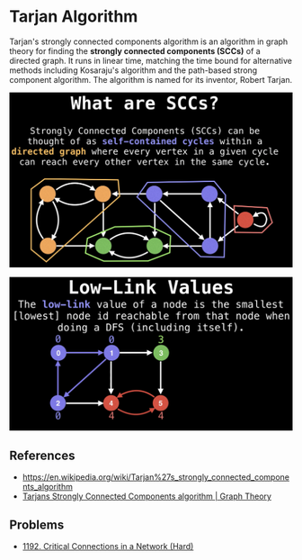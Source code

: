 # Tarjan Algorithm

Tarjan's strongly connected components algorithm is an algorithm in graph theory for finding the **strongly connected components (SCCs)** of a directed graph. It runs in linear time, matching the time bound for alternative methods including Kosaraju's algorithm and the path-based strong component algorithm. The algorithm is named for its inventor, Robert Tarjan.

![](../.gitbook/assets/scc.png)

![](../.gitbook/assets/low-link-value.png)

## References

* https://en.wikipedia.org/wiki/Tarjan%27s_strongly_connected_components_algorithm
* [Tarjans Strongly Connected Components algorithm | Graph Theory
](https://youtu.be/TyWtx7q2D7Y)

## Problems

* [1192. Critical Connections in a Network (Hard)](https://leetcode.com/problems/critical-connections-in-a-network/)
